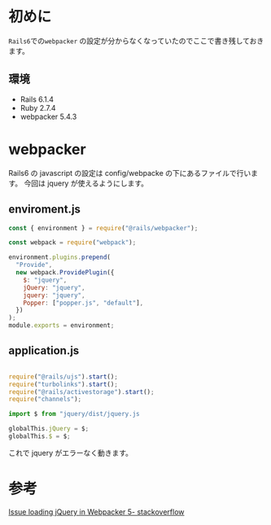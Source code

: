 <!--
title: 【Rails】Rails６でのjQueryを使うときのwebpackerの設定
tags: Rails,javascript,webpacker,jquery
-->

# 初めに

`Rails6`での`webpacker` の設定が分からなくなっていたのでここで書き残しておきます。

## 環境

- Rails 6.1.4
- Ruby 2.7.4
- webpacker 5.4.3

# webpacker

Rails6 の javascript の設定は config/webpacke の下にあるファイルで行います。
今回は jquery が使えるようにします。

## enviroment.js

```javascript:config/webpack/environment.js
const { environment } = require("@rails/webpacker");

const webpack = require("webpack");

environment.plugins.prepend(
  "Provide",
  new webpack.ProvidePlugin({
    $: "jquery",
    jQuery: "jquery",
    jquery: "jquery",
    Popper: ["popper.js", "default"],
  })
);
module.exports = environment;

```

## application.js

```javascript:javasccript/packs/application.js

require("@rails/ujs").start();
require("turbolinks").start();
require("@rails/activestorage").start();
require("channels");

import $ from "jquery/dist/jquery.js

globalThis.jQuery = $;
globalThis.$ = $;

```

これで jquery がエラーなく動きます。

# 参考

[Issue loading jQuery in Webpacker 5- stackoverflow](https://stackoverflow.com/questions/69831828/issue-loading-jquery-in-webpacker-5)
